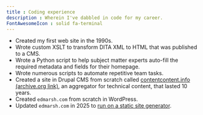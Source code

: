 ```yaml
---
title : Coding experience
description : Wherein I've dabbled in code for my career.
FontAwesomeIcon : solid fa-terminal
---
```


- Created my first web site in the 1990s.
- Wrote custom XSLT to transform DITA XML to HTML that was published to a CMS.
- Wrote a Python script to help subject matter experts auto-fill the required metadata and fields for their homepage.
- Wrote numerous scripts to automate repetitive team tasks.
- Created a site in Drupal CMS from scratch called [contentcontent.info (archive.org link)](https://web.archive.org/web/20210121085031/http://contentcontent.info/), an aggregator for technical content, that lasted 10 years.
- Created `edmarsh.com` from scratch in WordPress.
- Updated `edmarsh.com` in 2025 to [run on a static site generator](/content/move-to-static-site/).